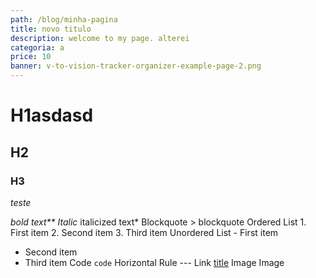 ```yaml
---
path: /blog/minha-pagina
title: novo titulo
description: welcome to my page. alterei
categoria: a
price: 10
banner: v-to-vision-tracker-organizer-example-page-2.png
---
```

# H1asdasd

## H2

### H3

*teste*

*bold text\*\*
Italic* italicized text*
Blockquote > blockquote
Ordered List 1. First item 2. Second item 3. Third item
Unordered List - First item

* Second item
* Third item
  Code `code`
  Horizontal Rule ---
  Link [title](https://www.example.com)
  Image
  Image